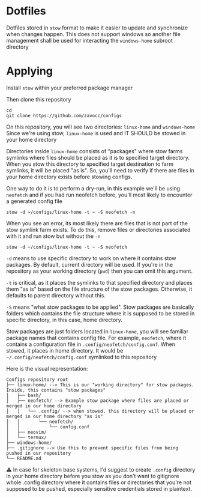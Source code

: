 # Dotfiles
Dotfiles stored in `stow` format to make it easier to update and synchronize when changes happen. This does not support windows so another file management shall be used for interacting the `windows-home` subroot directory

# Applying
Install `stow` within your preferred package manager

Then clone this repository
```
cd
git clone https://github.com/zavocc/configs
```

On this repository, you will see two directories: `linux-home` and `windows-home` \
Since we're using stow, `linux-home` is used and IT SHOULD be stowed in your home directory

Directories inside `linux-home` consists of "packages" where stow farms symlinks where files should be placed as it is to specified target directory. When you stow this directory to specified target destination to farm symlinks, it will be placed "as is". So, you'll need to verify if there are files in your home directory exists before stowing configs.

One way to do it is to perform a dry-run, in this example we'll be using `neofetch` and if you had run neofetch before, you'll most likely to encounter a generated config file
```
stow -d ~/configs/linux-home -t ~ -S neofetch -n
```
When you see an error, its most likely there are files that is not part of the stow symlink farm exists. To do this, remove files or directories associated with it and run stow but without the `-n`
```
stow -d ~/configs/linux-home -t ~ -S neofetch
```

`-d` means to use specific directory to work on where it contains stow packages. By default, current directory will be used. If you're in the repository as your working directory (`pwd`) then you can omit this argument.

`-t` is critical, as it places the symlinks to that specified directory and places them "as is" based on the file structure of the stow packages. Otherwise, it defaults to parent directory without this.

`-S` means "what stow packages to be applied". Stow packages are basically folders which contains the file structure where it is supposed to be stored in specific directory, in this case, home directory.

Stow packages are just folders located in `linux-hone`, you will see familiar package names that contains config file. For example, `neofetch`, where it contains a configuration file in `.config/neofetch/config.conf`. When stowed, it places in home directory. It would be `~/.config/neofetch/config.conf` symlinked to this repository

Here is the visual representation:
```
Configs repository root
├── linux-home/ --> This is our "working directory" for stow packages. Inside, this contains "stow packages"
│   ├── bash/
│   ├── neofetch/ --> Example stow package where files are placed or merged in our home directory
│   │   └── .config/ --> when stowed, this directory will be placed or merged in our home directory "as is"
│   │       └── neofetch/
│   │           └── config.conf
│   ├── neovim/
│   └── termux/
├── windows-home/
├── .gitignore --> Use this to prevent specific files from being pushed in our repository
└── README.md
```

⚠️ In case for skeleton base systems, I'd suggest to create `.config` directory in your home directory before you stow as you don't want to gitignore whole .config directory where it contains files or directories that you're not supposed to be pushed, especially sensitive credentials stored in plaintext.